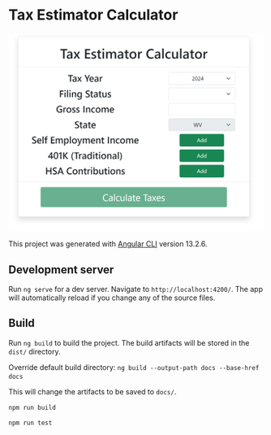 # Tax Estimator Calculator

![UI](https://github.com/zcarroll4/tax-calculator/blob/master/tax-estimator-app.png)

This project was generated with [Angular CLI](https://github.com/angular/angular-cli) version 13.2.6.

## Development server

Run `ng serve` for a dev server. Navigate to `http://localhost:4200/`. The app will automatically reload if you change any of the source files.

## Build

Run `ng build` to build the project. The build artifacts will be stored in the `dist/` directory.

Override default build directory:
`ng build --output-path docs --base-href docs`
<!-- `ng build --output-path docs --base-href /tax-calculator/` -->
This will change the artifacts to be saved to `docs/`.

```
npm run build
```

```
npm run test
```
